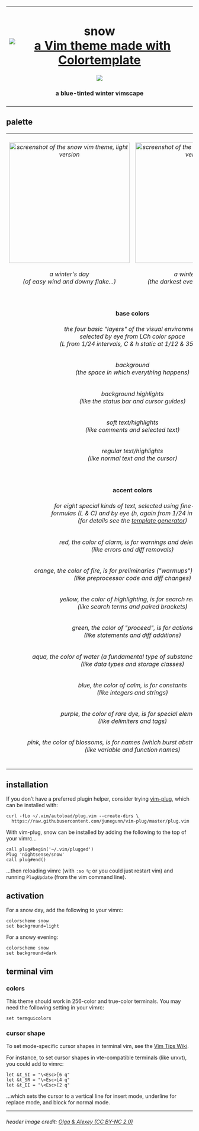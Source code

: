 <table><tbody><tr><td align="center"><h1>snow<br>
<a href='https://github.com/lifepillar/vim-colortemplate'><img src='https://img.shields.io/badge/made%20with-Colortemplate-00a0ff.svg' alt='a Vim theme made with Colortemplate' /></a>
</h1>
<img src="https://github.com/nightsense/snow/raw/master/images/header.jpg" />
<h4>a blue-tinted winter vimscape</h4>
</td></tr></tbody></table>

## palette

<table><tbody>

<tr>
<td align="center"><h6><img alt="screenshot of the snow vim theme, light version" src="https://github.com/nightsense/snow/raw/master/images/screenshot-light.png" height="325" /><br><br>
a winter's day<br>(of easy wind and downy flake...)</h6>
</td>
<td align="center"><h6><img alt="screenshot of the snow vim theme, dark version" src="https://github.com/nightsense/snow/raw/master/images/screenshot-dark.png" height="325" /><br><br>
a winter's night<br>(the darkest evening of the year...)</h6>
</td>
</tr>

<tr></tr>

<tr>
<td align='center' colspan='2'>
<h4>
<img src="http://www.colorhexa.com/ebf4ff.png" height="6" width="6">&nbsp;
<img src="http://www.colorhexa.com/d3dceb.png" height="6" width="6">&nbsp;
<img src="http://www.colorhexa.com/7a8290.png" height="6" width="6">&nbsp;
<img src="http://www.colorhexa.com/5b6370.png" height="6" width="6">
&nbsp;&nbsp;base colors&nbsp;&nbsp;
<img src="http://www.colorhexa.com/9aa3b1.png" height="6" width="6">&nbsp;
<img src="http://www.colorhexa.com/7a8290.png" height="6" width="6">&nbsp;
<img src="http://www.colorhexa.com/343c48.png" height="6" width="6">&nbsp;
<img src="http://www.colorhexa.com/222a35.png" height="6" width="6">
</h4>

<h6>the four basic "layers" of the visual environment,<br>selected by eye from LCh color space<br>(L from 1/24 intervals, C & h static at 1/12 & 35/48)</h6>

<h6><img src="http://www.colorhexa.com/ebf4ff.png" height="12" width="12">&nbsp;&nbsp;background&nbsp;&nbsp;<img src="http://www.colorhexa.com/222a35.png" height="12" width="12"><br>(the space in which everything happens)</h6>

<h6><img src="http://www.colorhexa.com/d3dceb.png" height="12" width="12">&nbsp;&nbsp;background highlights&nbsp;&nbsp;<img src="http://www.colorhexa.com/343c48.png" height="12" width="12"><br>(like the status bar and cursor guides)</h6>

<h6><img src="http://www.colorhexa.com/7a8290.png" height="12" width="12">&nbsp;&nbsp;soft text/highlights&nbsp;&nbsp;<img src="http://www.colorhexa.com/7a8290.png" height="12" width="12"><br>(like comments and selected text)</h6>

<h6><img src="http://www.colorhexa.com/5b6370.png" height="12" width="12">&nbsp;&nbsp;regular text/highlights&nbsp;&nbsp;<img src="http://www.colorhexa.com/9aa3b1.png" height="12" width="12"><br>(like normal text and the cursor)</h6>

</tr>

<tr></tr>

<tr>
<td align='center' colspan='2'>
<h4>
<img src="http://www.colorhexa.com/ea5a44.png" height="6" width="6">&nbsp;
<img src="http://www.colorhexa.com/d07018.png" height="6" width="6">&nbsp;
<img src="http://www.colorhexa.com/fcbf00.png" height="6" width="6">&nbsp;
<img src="http://www.colorhexa.com/4d991b.png" height="6" width="6">&nbsp;
<img src="http://www.colorhexa.com/00a084.png" height="6" width="6">&nbsp;
<img src="http://www.colorhexa.com/008beb.png" height="6" width="6">&nbsp;
<img src="http://www.colorhexa.com/aa67c8.png" height="6" width="6">&nbsp;
<img src="http://www.colorhexa.com/e16177.png" height="6" width="6">
&nbsp;&nbsp;accent colors&nbsp;&nbsp;
<img src="http://www.colorhexa.com/c87361.png" height="6" width="6">&nbsp;
<img src="http://www.colorhexa.com/b87c4e.png" height="6" width="6">&nbsp;
<img src="http://www.colorhexa.com/cfaa54.png" height="6" width="6">&nbsp;
<img src="http://www.colorhexa.com/6d9353.png" height="6" width="6">&nbsp;
<img src="http://www.colorhexa.com/2b9685.png" height="6" width="6">&nbsp;
<img src="http://www.colorhexa.com/5f87b7.png" height="6" width="6">&nbsp;
<img src="http://www.colorhexa.com/9776a4.png" height="6" width="6">&nbsp;
<img src="http://www.colorhexa.com/b77c82.png" height="6" width="6">
</h4>
<h6>for eight special kinds of text, selected using fine-tuned<br>formulas (L & C) and by eye (h, again from 1/24 intervals)<br>(for details see the <a href='https://github.com/nightsense/snow/blob/master/templates/template-generator.py'>template generator</a>)</h6>
<h6><img src="http://www.colorhexa.com/ea5a44.png" height="12" width="12">&nbsp;&nbsp;red, the color of alarm, is for warnings and deletions&nbsp;&nbsp;<img src="http://www.colorhexa.com/c87361.png" height="12" width="12"><br>(like errors and diff removals)</h6>
<h6><img src="http://www.colorhexa.com/d07018.png" height="12" width="12">&nbsp;&nbsp;orange, the color of fire, is for preliminaries ("warmups") and changes&nbsp;&nbsp;<img src="http://www.colorhexa.com/b87c4e.png" height="12" width="12"><br>(like preprocessor code and diff changes)</h6>
<h6><img src="http://www.colorhexa.com/fcbf00.png" height="12" width="12">&nbsp;&nbsp;yellow, the color of highlighting, is for search results&nbsp;&nbsp;<img src="http://www.colorhexa.com/cfaa54.png" height="12" width="12"><br>(like search terms and paired brackets)</h6>
<h6><img src="http://www.colorhexa.com/4d991b.png" height="12" width="12">&nbsp;&nbsp;green, the color of "proceed", is for actions&nbsp;&nbsp;<img src="http://www.colorhexa.com/6d9353.png" height="12" width="12"><br>(like statements and diff additions)</h6>
<h6><img src="http://www.colorhexa.com/00a084.png" height="12" width="12">&nbsp;&nbsp;aqua, the color of water (a fundamental type of substance), is for types&nbsp;&nbsp;<img src="http://www.colorhexa.com/2b9685.png" height="12" width="12"><br>(like data types and storage classes)</h6>
<h6><img src="http://www.colorhexa.com/008beb.png" height="12" width="12">&nbsp;&nbsp;blue, the color of calm, is for constants&nbsp;&nbsp;<img src="http://www.colorhexa.com/5f87b7.png" height="12" width="12"><br>(like integers and strings)</h6>
<h6><img src="http://www.colorhexa.com/aa67c8.png" height="12" width="12">&nbsp;&nbsp;purple, the color of rare dye, is for special elements&nbsp;&nbsp;<img src="http://www.colorhexa.com/9776a4.png" height="12" width="12"><br>(like delimiters and tags)</h6>
<h6><img src="http://www.colorhexa.com/e16177.png" height="12" width="12">&nbsp;&nbsp;pink, the color of blossoms, is for names (which burst abstractions into life)&nbsp;&nbsp;<img src="http://www.colorhexa.com/b77c82.png" height="12" width="12"><br>(like variable and function names)</h6>
</tr>

</tbody></table>

## installation

If you don’t have a preferred plugin helper, consider trying [vim-plug](https://github.com/junegunn/vim-plug), which can be installed with:

```
curl -fLo ~/.vim/autoload/plug.vim --create-dirs \
  https://raw.githubusercontent.com/junegunn/vim-plug/master/plug.vim
```

With vim-plug, snow can be installed by adding the following to the top of your vimrc...

```
call plug#begin('~/.vim/plugged')
Plug 'nightsense/snow'
call plug#end()
```

...then reloading vimrc (with `:so %`; or you could just restart vim) and running `PlugUpdate` (from the vim command line).

## activation

For a snow day, add the following to your vimrc:

```
colorscheme snow
set background=light
```

For a snowy evening:

```
colorscheme snow
set background=dark
```

## terminal vim

### colors

This theme should work in 256-color and true-color terminals. You may need the following setting in your vimrc:

```
set termguicolors
```

### cursor shape

To set mode-specific cursor shapes in terminal vim, see the [Vim Tips Wiki](http://vim.wikia.com/wiki/Change_cursor_shape_in_different_modes).

For instance, to set cursor shapes in vte-compatible terminals (like urxvt), you could add to vimrc:

```
let &t_SI = "\<Esc>[6 q"
let &t_SR = "\<Esc>[4 q"
let &t_EI = "\<Esc>[2 q"
```

...which sets the cursor to a vertical line for insert mode, underline for replace mode, and block for normal mode.

---

###### header image credit: [Olga & Alexey (CC BY-NC 2.0)](https://www.flickr.com/photos/chaoticmind75/39326731084/)
